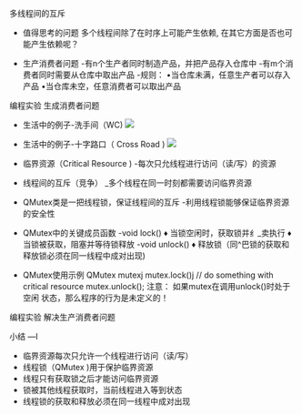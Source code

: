 多线程间的互斥

- 值得思考的问题
多个线程间除了在时序上可能产生依赖,
在其它方面是否也可能产生依赖呢？

- 生产消费者问题
-有n个生产者同时制造产品，并把产品存入仓库中
-有m个消费者同时需要从仓库中取出产品
-规则：
•当仓库未满，任意生产者可以存入产品
•当仓库未空，任意消费者可以取出产品

编程实验 生成消费者问题

- 生活中的例子-洗手间（WC)
![](_v_images_/.png)

- 生活中的例子-十字路口（ Cross Road )
![](_v_images_/.png)

- 临界资源（Critical Resource )
-每次只允线程进行访问（读/写）的资源 

- 线程间的互斥（竞争）
_多个线程在同一时刻都需要访问临界资源
-  QMutex类是一把线程锁，保证线程间的互斥
-利用线程锁能够保证临界资源的安全性

-  QMutex中的关键成员函数
-void lock()
♦ 当锁空闲时，获取锁并纟_卖执行
♦ 当锁被获取，阻塞并等待锁释放
-void unlock()
♦ 释放锁（同^巴锁的获取和释放锁必须在同一线程中成对出现)

-  QMutex使用示例
QMutex mutexj
mutex.lock()j
// do something with critical resource
mutex.unlock();
注意：
如果mutex在调用unlock()时处于空闲
状态，那么程序的行为是未定义的！

编程实验 解决生产消费者问题

小结
—I
- 临界资源每次只允许一个线程进行访问（读/写）
- 线程锁（QMutex )用于保护临界资源
- 线程只有获取锁之后才能访问临界资源
- 锁被其他线程获取时，当前线程进入等到状态
- 线程锁的获取和释放必须在同一线程中成对出现
